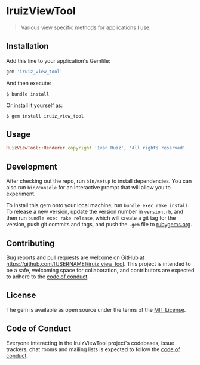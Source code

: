 # IruizViewTool

> Various view specific methods for applications I use.

## Installation

Add this line to your application's Gemfile:

```ruby
gem 'iruiz_view_tool'
```

And then execute:

    $ bundle install

Or install it yourself as:

    $ gem install iruiz_view_tool

## Usage
```ruby
RuizViewTool::Renderer.copyright 'Ivan Ruiz', 'All rights reserved'
```
## Development

After checking out the repo, run `bin/setup` to install dependencies. You can also run `bin/console` for an interactive prompt that will allow you to experiment.

To install this gem onto your local machine, run `bundle exec rake install`. To release a new version, update the version number in `version.rb`, and then run `bundle exec rake release`, which will create a git tag for the version, push git commits and tags, and push the `.gem` file to [rubygems.org](https://rubygems.org).

## Contributing

Bug reports and pull requests are welcome on GitHub at https://github.com/[USERNAME]/iruiz_view_tool. This project is intended to be a safe, welcoming space for collaboration, and contributors are expected to adhere to the [code of conduct](https://github.com/[USERNAME]/iruiz_view_tool/blob/master/CODE_OF_CONDUCT.md).


## License

The gem is available as open source under the terms of the [MIT License](https://opensource.org/licenses/MIT).

## Code of Conduct

Everyone interacting in the IruizViewTool project's codebases, issue trackers, chat rooms and mailing lists is expected to follow the [code of conduct](https://github.com/[USERNAME]/iruiz_view_tool/blob/master/CODE_OF_CONDUCT.md).

